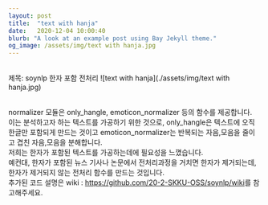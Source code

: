 ```yaml
---
layout: post
title:  "text with hanja"
date:   2020-12-04 10:00:40
blurb: "A look at an example post using Bay Jekyll theme."
og_image: /assets/img/text with hanja.jpg
---
```

<br />
제목: soynlp 한자 포함 전처리
![text with hanja](./assets/img/text with hanja.jpg)
<br />
<br />

normalizer 모듈은 only_hangle, emoticon_normalizer 등의 함수를 제공합니다. 
<br />
이는 분석하고자 하는 텍스트를 가공하기 위한 것으로, only_hangle은 텍스트에 오직 한글만 포함되게 만드는 것이고
emoticon_normalizer는 반복되는 자음,모음을 줄이고 겹친 자음,모음을 분해합니다.
<br />
저희는 한자가 포함된 텍스트를 가공하는데에 필요성을 느꼈습니다. 
<br />
예컨대, 한자가 포함된 뉴스 기사나 논문에서 전처리과정을 거치면 한자가 제거되는데, 한자가 제거되지 않는 전처리 함수를 만드는 것입니다.
<br />
추가된 코드 설명은 wiki : <https://github.com/20-2-SKKU-OSS/soynlp/wiki>를 참고해주세요.
